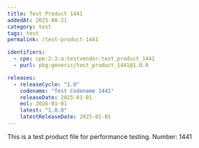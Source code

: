 ```yaml
---
title: Test Product 1441
addedAt: 2025-08-21
category: test
tags: test
permalink: /test-product-1441

identifiers:
  - cpe: cpe:2.3:a:testvendor:test_product_1441
  - purl: pkg:generic/test_product_1441@1.0.0

releases:
  - releaseCycle: "1.0"
    codename: "Test Codename 1441"
    releaseDate: 2025-01-01
    eol: 2026-01-01
    latest: "1.0.0"
    latestReleaseDate: 2025-01-01
---
```


This is a test product file for performance testing. Number: 1441
